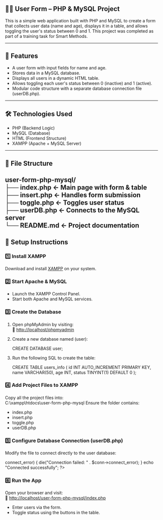 ## 🧑‍💻 User Form – PHP & MySQL Project  

This is a simple web application built with PHP and MySQL to create a form that collects user data (name and age), displays it in a table, and allows toggling the user's status between 0 and 1. This project was completed as part of a training task for Smart Methods.  

---

## 🚀 Features  
- A user form with input fields for name and age.  
- Stores data in a MySQL database.  
- Displays all users in a dynamic HTML table.  
- Allows toggling each user's status between 0 (inactive) and 1 (active).  
- Modular code structure with a separate database connection file (userDB.php).  

---

## 🛠 Technologies Used  
- PHP (Backend Logic)  
- MySQL (Database)  
- HTML (Frontend Structure)  
- XAMPP (Apache + MySQL Server)  

---

## 📁 File Structure  
user-form-php-mysql/  
├── index.php        ← Main page with form & table  
├── insert.php      ← Handles form submission  
├── toggle.php      ← Toggles user status  
├── userDB.php      ← Connects to the MySQL server  
└── README.md       ← Project documentation  
---

## 🧭 Setup Instructions  

### 1️⃣ Install XAMPP  
Download and install [XAMPP]([https://www.apachefriends.org](https://www.apachefriends.org/download.html])
) on your system.  

### 2️⃣ Start Apache & MySQL  
- Launch the XAMPP Control Panel.  
- Start both Apache and MySQL services.  

### 3️⃣ Create the Database  
1. Open phpMyAdmin by visiting:  
   🔗 [http://localhost/phpmyadmin](http://localhost/phpmyadmin)  
2. Create a new database named (user):  

   CREATE DATABASE user;
   
3. Run the following SQL to create the table:  
  
   CREATE TABLE users_info (
     id INT AUTO_INCREMENT PRIMARY KEY,
     name VARCHAR(50),
     age INT,
     status TINYINT(1) DEFAULT 0
   );
   
### 4️⃣ Add Project Files to XAMPP  
Copy all the project files into:  
C:\xampp\htdocs\user-form-php-mysql
Ensure the folder contains:  
- index.php  
- insert.php  
- toggle.php  
- userDB.php   

### 5️⃣ Configure Database Connection (userDB.php)  
Modify the file to connect directly to the user database:  
<?php
$servername = "localhost";
$username = "root";
$password = "";
$dbname = "user";

// Create connection
$conn = new mysqli($servername, $username, $password, $dbname);

// Check connection
if ($conn->connect_error) {
    die("Connection failed: " . $conn->connect_error);
}
echo "Connected successfully";
?>

### 6️⃣ Run the App  
Open your browser and visit:  
🔗 [http://localhost/user-form-php-mysql/index.php](http://localhost/user-form-php-mysql/index.php)  

- Enter users via the form.  
- Toggle status using the buttons in the table.  
